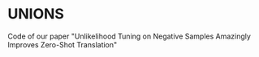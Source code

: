 # UNIONS
Code of our paper "Unlikelihood Tuning on Negative Samples Amazingly Improves Zero-Shot Translation"
